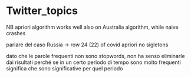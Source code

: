 # Twitter_topics
NB apriori algorithm works well also on Australia algorithm, while naive crashes

parlare del caso Russia -> row 24 (22) of covid apriori no sigletons

dato che le parole frequenti non sono stopwords, non ha senso eliminarle dai risultati
perché se in un certo periodo di tempo sono molto frequenti significa che sono significative
per quel periodo